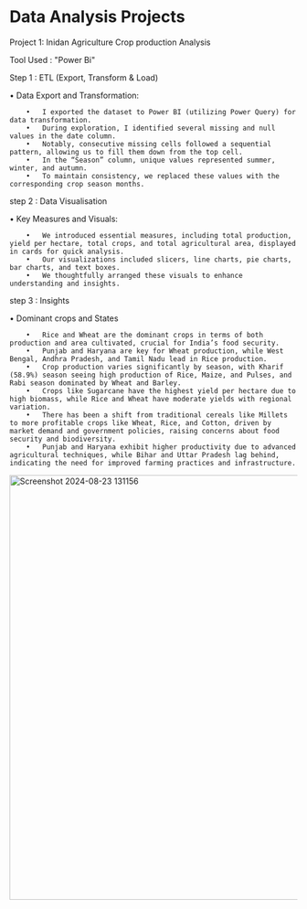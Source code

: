 
# Data Analysis Projects

Project 1: Inidan Agriculture Crop production Analysis

Tool Used :  "Power Bi"

Step 1 : ETL (Export, Transform & Load)
  
  • Data Export and Transformation:

        •	I exported the dataset to Power BI (utilizing Power Query) for data transformation.
        •	During exploration, I identified several missing and null values in the date column.
        •	Notably, consecutive missing cells followed a sequential pattern, allowing us to fill them down from the top cell.
        •	In the “Season” column, unique values represented summer, winter, and autumn.
        •	To maintain consistency, we replaced these values with the corresponding crop season months.


step 2 : Data Visualisation

 • Key Measures and Visuals:
    
        •	We introduced essential measures, including total production, yield per hectare, total crops, and total agricultural area, displayed in cards for quick analysis.
        •	Our visualizations included slicers, line charts, pie charts, bar charts, and text boxes.
        •	We thoughtfully arranged these visuals to enhance understanding and insights.


step 3 : Insights
 
 • Dominant crops and States
 
        •	Rice and Wheat are the dominant crops in terms of both production and area cultivated, crucial for India’s food security.
        •	Punjab and Haryana are key for Wheat production, while West Bengal, Andhra Pradesh, and Tamil Nadu lead in Rice production.
        •	Crop production varies significantly by season, with Kharif (58.9%) season seeing high production of Rice, Maize, and Pulses, and Rabi season dominated by Wheat and Barley.
        •	Crops like Sugarcane have the highest yield per hectare due to high biomass, while Rice and Wheat have moderate yields with regional variation.
        •	There has been a shift from traditional cereals like Millets to more profitable crops like Wheat, Rice, and Cotton, driven by market demand and government policies, raising concerns about food security and biodiversity.
        •	Punjab and Haryana exhibit higher productivity due to advanced agricultural techniques, while Bihar and Uttar Pradesh lag behind, indicating the need for improved farming practices and infrastructure.


 <img width="743" alt="Screenshot 2024-08-23 131156" src="https://github.com/user-attachments/assets/85683dc0-1e8a-4880-89e5-44f943913604">
